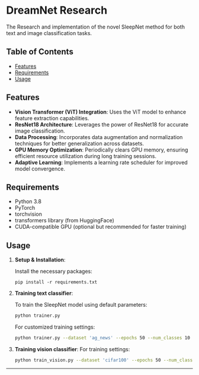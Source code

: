 
# DreamNet Research

The Research and implementation of the novel SleepNet method for both text and image classification tasks.

## Table of Contents

- [Features](#features)
- [Requirements](#requirements)
- [Usage](#usage)

## Features

- **Vision Transformer (ViT) Integration**: Uses the ViT model to enhance feature extraction capabilities.
- **ResNet18 Architecture**: Leverages the power of ResNet18 for accurate image classification.
- **Data Processing**: Incorporates data augmentation and normalization techniques for better generalization across datasets.
- **GPU Memory Optimization**: Periodically clears GPU memory, ensuring efficient resource utilization during long training sessions.
- **Adaptive Learning**: Implements a learning rate scheduler for improved model convergence.

## Requirements

- Python 3.8
- PyTorch
- torchvision
- transformers library (from HuggingFace)
- CUDA-compatible GPU (optional but recommended for faster training)

## Usage

1. **Setup & Installation**:

   Install the necessary packages:
   ```
   pip install -r requirements.txt
   ```

2. **Training text classifier**:

   To train the SleepNet model using default parameters:
   ```bash
   python trainer.py
   ```

   For customized training settings:
   ```bash
   python trainer.py --dataset 'ag_news' --epochs 50 --num_classes 10
   ```

3. **Training vision classifier**:
   For training settings:
   ```bash
   python train_vision.py --dataset 'cifar100' --epochs 50 --num_classes 10
   ```

---
